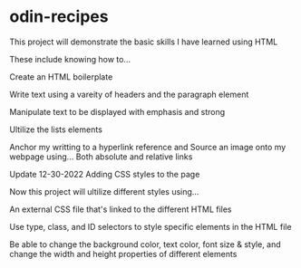 # odin-recipes
This project will demonstrate the basic skills
I have learned using HTML


These include knowing how to...

Create an HTML boilerplate

Write text using a vareity of headers and 
the paragraph element

Manipulate text to be displayed with emphasis and strong

Ultilize the lists elements

Anchor my writting to a hyperlink reference
and
Source an image onto my webpage using...
Both absolute and relative links


Update 12-30-2022
Adding CSS styles to the page

Now this project will ultilize different styles using...

An external CSS file that's linked to the different HTML files

Use type, class, and ID selectors to style specific elements in the HTML file

Be able to change the background color, text color, font size & style, and change
the width and height properties of different elements